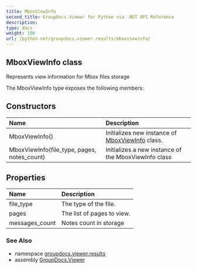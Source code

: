 ```yaml
---
title: MboxViewInfo
second_title: GroupDocs.Viewer for Python via .NET API Reference
description: 
type: docs
weight: 100
url: /python-net/groupdocs.viewer.results/mboxviewinfo/
---
```


## MboxViewInfo class

Represents view information for Mbox files storage

The MboxViewInfo type exposes the following members:
## Constructors
| Name | Description |
| :- | :- |
|MboxViewInfo()|Initializes new instance of [MboxViewInfo](/viewer/python-net/groupdocs.viewer.results/mboxviewinfo/) class.|
|MboxViewInfo(file_type, pages, notes_count)|Initializes a new instance of the MboxViewInfo class|
## Properties
| Name | Description |
| :- | :- |
|file_type|The type of the file.|
|pages|The list of pages to view.|
|messages_count|Notes count in storage|

### See Also

* namespace [groupdocs.viewer.results](/viewer/python-net/groupdocs.viewer.results/)
* assembly [GroupDocs.Viewer](/viewer/python-net/)

